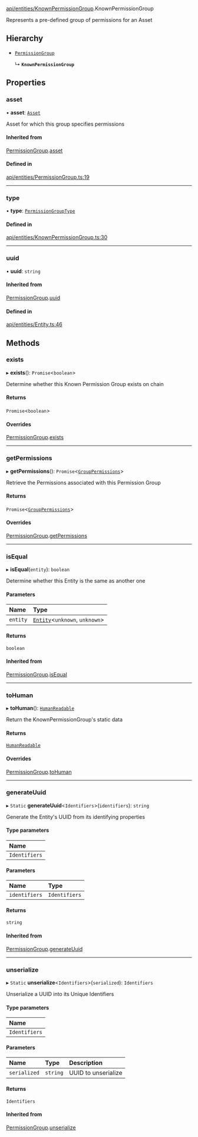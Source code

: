 [api/entities/KnownPermissionGroup](../../../../Modules/API/Entities/KnownPermissionGroup.md).KnownPermissionGroup

Represents a pre-defined group of permissions for an Asset

## Hierarchy

- [`PermissionGroup`](../PermissionGroup/PermissionGroup.md)

  ↳ **`KnownPermissionGroup`**

## Properties

### asset

• **asset**: [`Asset`](../Asset/Asset.md)

Asset for which this group specifies permissions

#### Inherited from

[PermissionGroup](../PermissionGroup/PermissionGroup.md).[asset](../PermissionGroup/PermissionGroup.md#asset)

#### Defined in

[api/entities/PermissionGroup.ts:19](https://github.com/PolymeshAssociation/polymesh-sdk/blob/15be87e8/src/api/entities/PermissionGroup.ts#L19)

___

### type

• **type**: [`PermissionGroupType`](../../../../Enums/Types/PermissionGroupType.md)

#### Defined in

[api/entities/KnownPermissionGroup.ts:30](https://github.com/PolymeshAssociation/polymesh-sdk/blob/15be87e8/src/api/entities/KnownPermissionGroup.ts#L30)

___

### uuid

• **uuid**: `string`

#### Inherited from

[PermissionGroup](../PermissionGroup/PermissionGroup.md).[uuid](../PermissionGroup/PermissionGroup.md#uuid)

#### Defined in

[api/entities/Entity.ts:46](https://github.com/PolymeshAssociation/polymesh-sdk/blob/15be87e8/src/api/entities/Entity.ts#L46)

## Methods

### exists

▸ **exists**(): `Promise`<`boolean`\>

Determine whether this Known Permission Group exists on chain

#### Returns

`Promise`<`boolean`\>

#### Overrides

[PermissionGroup](../PermissionGroup/PermissionGroup.md).[exists](../PermissionGroup/PermissionGroup.md#exists)

___

### getPermissions

▸ **getPermissions**(): `Promise`<[`GroupPermissions`](../../../../Modules/Types/Types.md#grouppermissions)\>

Retrieve the Permissions associated with this Permission Group

#### Returns

`Promise`<[`GroupPermissions`](../../../../Modules/Types/Types.md#grouppermissions)\>

#### Overrides

[PermissionGroup](../PermissionGroup/PermissionGroup.md).[getPermissions](../PermissionGroup/PermissionGroup.md#getpermissions)

___

### isEqual

▸ **isEqual**(`entity`): `boolean`

Determine whether this Entity is the same as another one

#### Parameters

| Name | Type |
| :------ | :------ |
| `entity` | [`Entity`](../Entity/Entity.md)<`unknown`, `unknown`\> |

#### Returns

`boolean`

#### Inherited from

[PermissionGroup](../PermissionGroup/PermissionGroup.md).[isEqual](../PermissionGroup/PermissionGroup.md#isequal)

___

### toHuman

▸ **toHuman**(): [`HumanReadable`](../../../../Interfaces/API/Entities/KnownPermissionGroup/HumanReadable.md)

Return the KnownPermissionGroup's static data

#### Returns

[`HumanReadable`](../../../../Interfaces/API/Entities/KnownPermissionGroup/HumanReadable.md)

#### Overrides

[PermissionGroup](../PermissionGroup/PermissionGroup.md).[toHuman](../PermissionGroup/PermissionGroup.md#tohuman)

___

### generateUuid

▸ `Static` **generateUuid**<`Identifiers`\>(`identifiers`): `string`

Generate the Entity's UUID from its identifying properties

#### Type parameters

| Name |
| :------ |
| `Identifiers` |

#### Parameters

| Name | Type |
| :------ | :------ |
| `identifiers` | `Identifiers` |

#### Returns

`string`

#### Inherited from

[PermissionGroup](../PermissionGroup/PermissionGroup.md).[generateUuid](../PermissionGroup/PermissionGroup.md#generateuuid)

___

### unserialize

▸ `Static` **unserialize**<`Identifiers`\>(`serialized`): `Identifiers`

Unserialize a UUID into its Unique Identifiers

#### Type parameters

| Name |
| :------ |
| `Identifiers` |

#### Parameters

| Name | Type | Description |
| :------ | :------ | :------ |
| `serialized` | `string` | UUID to unserialize |

#### Returns

`Identifiers`

#### Inherited from

[PermissionGroup](../PermissionGroup/PermissionGroup.md).[unserialize](../PermissionGroup/PermissionGroup.md#unserialize)
